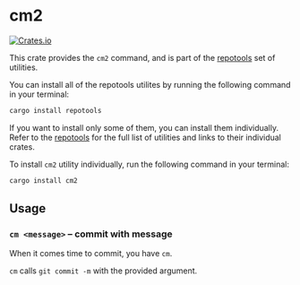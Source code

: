 # cm2

[![Crates.io](https://img.shields.io/crates/v/cm2.svg)](https://crates.io/crates/cm2)

This crate provides the `cm2` command, and is part of the
[repotools](https://crates.io/crates/repotools) set of utilities.

You can install all of the repotools utilites by running
the following command in your terminal:

```bash
cargo install repotools
```

If you want to install only some of them, you can install them
individually. Refer to the [repotools](https://crates.io/crates/repotools)
for the full list of utilities and links to their individual crates.

To install `cm2` utility individually, run the following
command in your terminal:

```bash
cargo install cm2
```

## Usage

### `cm <message>` – commit with message

When it comes time to commit, you have `cm`.

`cm` calls `git commit -m` with the provided argument.
